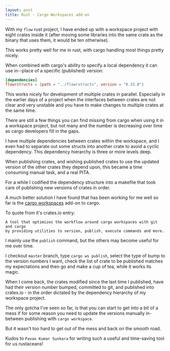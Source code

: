 ```yaml
---
layout: post
title: Rust - Cargo Workspaces add-on
--- 
```


With my `flow` rust project, I have ended up with a workspace project with eight crates inside it (after moving 
some libraries into the same crate as the binary that uses them, it would be ten otherwise).

This works pretty well for me in rust, with cargo handling most things pretty nicely.

When combined with cargo's ability to specify a local dependency it can use in--place of
a specific (published) version:
```toml
[dependencies]
flowrstructs = {path = "../flowrstructs", version = "0.33.0"}
```

This works nicely for development of multiple crates in parallel. Especially in the earlier
days of a project when the interfaces between crates are not clear and very unstable and 
you have to make changes to multiple crates at the same time.

There are still a few things you can find missing from cargo when using it in a workspace
project, but not many and the number is decreasing over time as cargo developers fill in the gaps.

I have multiple dependencies between crates within the workspace, and I even had to separate out some structs into another
crate to avoid a cyclic dependency. This dependency hierarchy is three or more levels deep.

When publishing crates, and wishing published crates to use the updated version of the other 
crates they depend upon, this became a time consuming manual task, and a real PITA.

For a while I codified the dependency structure into a makefile that took care of publishing
new versions of crates in order.

A much better solution I have found that has been working for me well so far is the
[cargo workspaces](https://crates.io/crates/cargo-workspaces) add-on to cargo.

To quote from it's crates.io entry:
```
A tool that optimizes the workflow around cargo workspaces with git and cargo
by providing utilities to version, publish, execute commands and more.
```

I mainly use the `publish` command, but the others may become useful for me over time.

I checkout `master` branch, type `cargo ws publish`, select the type of bump to the version
numbers I want, check the list of crate to be published matches my expectations and then go
and make a cup of tea, while it works its magic.

When I come back, the crates modified since the last time I published, have had their version
number bumped, committed to git, and published into crates.io - in the order dictated by the 
dependency hierarchy of my workspace project.

The only gotcha I've seen so far, is that you can start to get into a bit of a mess if for some
reason you need to update the versions manually in-between publishing with `cargo workspace`.

But it wasn't too hard to get out of the mess and back on the smooth road.

Kudos to `Pavan Kumar Sunkara` for writing such a useful and time-saving tool for us
rustaceans!